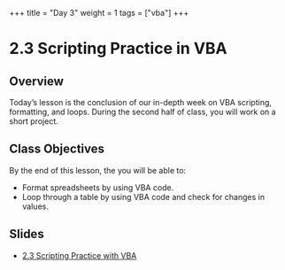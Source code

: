+++
title = "Day 3"
weight = 1
tags = ["vba"] 
+++

# 2.3 Scripting Practice in VBA

## Overview

Today’s lesson is the conclusion of our in-depth week on VBA scripting, formatting, and loops.
During the second half of class, you will work on a short project.

## Class Objectives

By the end of this lesson, the you will be able to:

* Format spreadsheets by using VBA code.
* Loop through a table by using VBA code and check for changes in values.

## Slides
* [2.3 Scripting Practice with VBA](https://docs.google.com/presentation/d/1s1B-vc1c0XmWl0jDrU55LapwJMJrrIViGTxDhrtu_FM/edit#slide=id.g473a132ac1_0_7)
